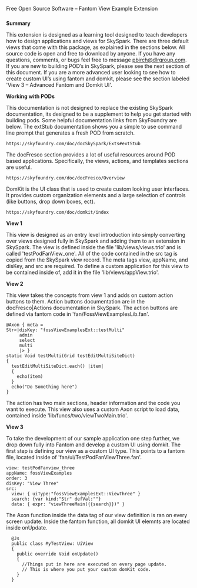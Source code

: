 Free Open Source Software – Fantom View Example Extension
###

**Summary**

This extension is designed as a learning tool designed to teach developers how to design applications and views for SkySpark.  There are three default views that come with this package, as explained in the sections below.  All source code is open and free to download by anyone.  If you have any questions, comments, or bugs feel free to message pbirch@dlrgroup.com.  
If you are new to building POD’s in SkySpark, please see the next section of this document.  If you are a more advanced user looking to see how to create custom UI’s using fantom and domkit, please see the section labeled 'View 3 – Advanced Fantom and Domkit UI'.

**Working with PODs**

This documentation is not designed to replace the existing SkySpark documentation, its designed to be a supplement to help you get started with building pods.  Some helpful documentation links from SkyFoundry are below.
The extStub documentation shows you a simple to use command line prompt that generates a fresh POD from scratch.

`https://skyfoundry.com/doc/docSkySpark/Exts#extStub`

The docFresco section provides a lot of useful resources around POD based applications.  Specifically, the views, actions, and templates sections are useful.

`https://skyfoundry.com/doc/docFresco/Overview`

DomKit is the UI class that is used to create custom looking user interfaces.  It provides custom organization elements and a large selection of controls (like buttons, drop down boxes, ect).

`https://skyfoundry.com/doc/domkit/index`

**View 1**

This view is designed as an entry level introduction into simply converting over views designed fully in SkySpark and adding them to an extension in SkySpark.  The view is defined inside the file 'lib/views/views.trio' and is called 'testPodFanView_one'.  All of the code contained in the src tag is copied from the SkySpark view record.  The meta tags view, appName, and disKey, and src are required. 
To define a custom application for this view to be contained inside of, add it in the file 'lib/views/appView.trio'.

**View 2**

This view takes the concepts from view 1 and adds on custom action buttons to them.  Action buttons documentation are in the docFresco|Actions documentation in SkySpark.  The action buttons are defined via fantom code in 'fan/FossViewExamplesLib.fan'.
  
  ```
  @Axon { meta =
  Str<|disKey: "fossViewExamplesExt::testMulti"
       admin
       select
       multi
       |> }
  static Void testMulti(Grid testEditMultiSiteDict)
  {
    testEditMultiSiteDict.each() |item|
    {
      echo(item)
    }
    echo("Do Something here")
  }
```

The action has two main sections, header information and the code you want to execute.
This view also uses a custom Axon script to load data, contained inside 'lib/funcs/two/viewTwoMain.trio'.

**View 3**

To take the development of our sample application one step further, we drop down fully into Fantom and develop a custom UI using domkit.  The first step is defining our view as a custom UI type.  This points to a fantom file, located inside of 'fan/ui/TestPodFanViewThree.fan'.

```
view: testPodFanview_three
appName: fossViewExamples
order: 3
disKey: "View Three"
src:
  view: { uiType:"fossViewExamplesExt::ViewThree" }
  search: {var kind:"Str" defVal:""}
  data: { expr: "viewThreeMain({{search}})" }
```

The Axon function inside the data tag of our view definition is ran on every screen update.  Inside the fantom function, all domkit UI elemnts are located inside onUpdate.

```
  @Js
  public class MyTestView: UiView 
  {
    public override Void onUpdate() 
    {
      //Things put in here are executed on every page update.
      // This is where you put your custom domKit code.
    }
  }
```
